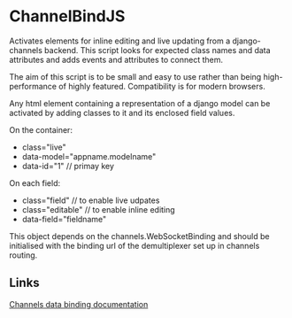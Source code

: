 ChannelBindJS
=============

Activates elements for inline editing and live updating from a django-channels
backend. This script looks for expected class names and data attributes and 
adds events and attributes to connect them.

The aim of this script is to be small and easy to use rather than being 
high-performance of highly featured. Compatibility is for modern browsers.

Any html element containing a representation of a django model can be activated
by adding classes to it and its enclosed field values.

On the container:
- class="live"
- data-model="appname.modelname"
- data-id="1" // primay key

On each field:
- class="field" // to enable live udpates
- class="editable" // to enable inline editing
- data-field="fieldname"

This object depends on the channels.WebSocketBinding and should be initialised
with the binding url of the demultiplexer set up in channels routing.

> <script src="/static/channels/js/websocketbridge.js"></script>
> <script src="/static/mm/js/activate.js"</script>
> <script>Activation.init('/binding/');</script>


Links
-----

[Channels data binding documentation](https://channels.readthedocs.io/en/stable/binding.html)
